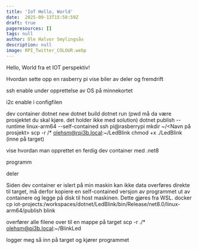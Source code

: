 ```yaml
---
title: 'IoT Hello, World'
date:  2025-09-13T15:58:59Z
draft: true
pageresources: []
tags: null
author: Ole Halvor Smylingsås
description: null
image: RPI_Twitter_COLOUR.webp
---
```


<!--more-->

Hello, World fra et IOT perspektiv!

Hvordan sette opp en rasberry pi
vise biler av deler og fremdrift

ssh
enable under opprettelse av OS på minnekortet

i2c
enable i configfilen


dev container
dotnet new
dotnet build
dotnet run (pwd må da være prosjektet du skal kjøre. det holder ikke med solution)
dotnet publish --runtime linux-arm64 --self-contained
ssh pi@rasberrypi mkdir ~/<Navn på prosjekt>
scp -r <path to files>/* olehsm@rpi3b.local:~/LedBlink
chmod +x ./LedBlink (inne på target)

vise hvordan man opprettet en ferdig dev container med .net8


programm

deler 

Siden dev container er islert på min maskin kan ikke data overføres direkte til target, må derfor kopiere en self-contained versjon av programmet ut av containere og legge på disk til host maskinen. Dette gjøres fra WSL.
docker cp iot-projects:/workspaces/dotnet/LedBlink/bin/Release/net8.0/linux-arm64/publish blink

overfører alle filene over til en mappe på target
scp -r ./* olehsm@pi3b.local:~/BlinkLed


logger meg så inn på target og kjører programmet

